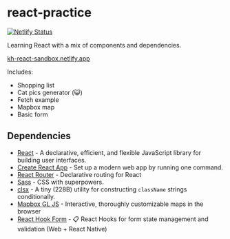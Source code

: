# react-practice

[![Netlify Status](https://api.netlify.com/api/v1/badges/50b19367-6a2c-4b69-9e86-121724116adf/deploy-status)](https://app.netlify.com/sites/kh-react-sandbox/deploys)

Learning React with a mix of components and dependencies.

[kh-react-sandbox.netlify.app](https://kh-react-sandbox.netlify.app/)

Includes:
- Shopping list
- Cat pics generator (😺)
- Fetch example
- Mapbox map
- Basic form

## Dependencies
- [React](https://reactjs.org/) - A declarative, efficient, and flexible JavaScript library for building user interfaces. 
- [Create React App](https://create-react-app.dev) - Set up a modern web app by running one command. 
- [React Router](https://www.npmjs.com/package/react-router) - Declarative routing for React
- [Sass](https://www.npmjs.com/package/sass) - CSS with superpowers.
- [clsx](https://www.npmjs.com/package/clsx) - A tiny (228B) utility for constructing `className` strings conditionally. 
- [Mapbox GL JS](https://github.com/mapbox/mapbox-gl-js) - Interactive, thoroughly customizable maps in the browser
- [React Hook Form](https://github.com/react-hook-form/react-hook-form) - 📋 React Hooks for form state management and validation (Web + React Native) 

